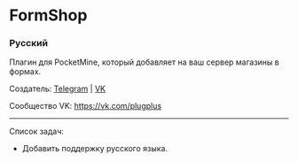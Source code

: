 # FormShop
### Русский

Плагин для PocketMine, который добавляет на ваш сервер магазины в формах.

Создатель: [Telegram](https://t.me/egr7v8) | [VK](https://vk.com/egr7v8)

Сообщество VK: https://vk.com/plugplus

***
Список задач:

+ Добавить поддержку русского языка.
